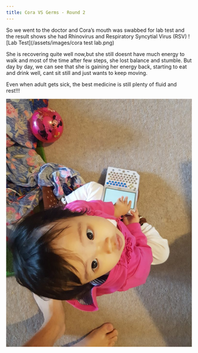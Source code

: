 ```yaml
---
title: Cora VS Germs - Round 2
---
```


So we went to the doctor and Cora’s mouth was swabbed for lab test and the result shows she had Rhinovirus and Respiratory Syncytial Virus (RSV)
![Lab Test](/assets/images/cora test lab.png)

She is recovering quite well now,but she still doesnt have much energy to walk and most of the time after few steps, she lost balance and stumble. But day by day, we can see that she is gaining her energy back, starting to eat and drink well, cant sit still and just wants to keep moving.

Even when adult gets sick, the best medicine is still plenty of fluid and rest!!!

![Cora and PocketChip Linux Handheld Computer](/assets/images/cora-chip.jpg)
